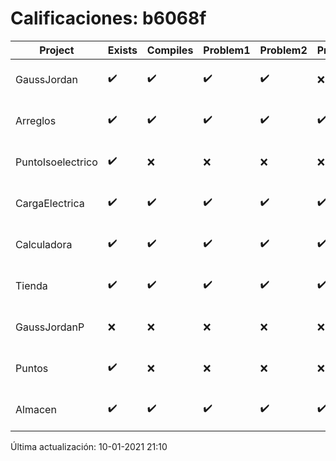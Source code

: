 # Calificaciones: b6068f
|Project|Exists|Compiles|Problem1|Problem2|Problem3|Extra|Grade|CommitHash|CommitDate|CheckDate|DueDate|Comments|
|-|-|-|-|-|-|-|-|-|-|-|-|-|
|GaussJordan|✔️|✔️|✔️|✔️|❌|❌|10.0|761cfb7ff9f7022e527af4455bbae56c55fb051f|29-10-2020 20:50:35|29-10-2020 21:28:39|29-10-2020 21:00:00|//No avisa al usuario que el sistema no tiene solución/No intercambia las filas cuando un pivote es cero|
|Arreglos|✔️|✔️|✔️|✔️|✔️|✔️|10.0|7db2af78c22890cad9e5c421f050492a1fcc835c|22-10-2020 13:26:25|27-10-2020 22:18:52|22-10-2020 21:00:00|///|
|PuntoIsoelectrico|✔️|❌|❌|❌|❌|❌|5.0|8739b497dd18f25427f1e2da25dfd5bb44dc9066|26-11-2020 19:47:57|26-11-2020 21:00:48|26-11-2020 21:00:00|Tu código no compila|
|CargaElectrica|✔️|✔️|✔️|✔️|✔️|✔️|10.0|b549cb1699dceb04e3badf6a82d523c5ac667813|19-11-2020 19:01:31|19-11-2020 21:00:32|19-11-2020 21:00:00|///|
|Calculadora|✔️|✔️|✔️|✔️|✔️|✔️|10.0|db11f05b38938b213abb2574e5e86e21d46e87c8|11-10-2020 11:41:12|15-10-2020 21:23:36|15-10-2020 21:00:00|No acepta números flotantes|
|Tienda|✔️|✔️|✔️|✔️|✔️|✔️|10.0|3bf814e242553e930e3550354aca4923baab1de9|11-12-2020 15:31:47|11-12-2020 21:02:56|11-12-2020 21:00:00|///|
|GaussJordanP|❌|❌|❌|❌|❌|❌|5.0|nan|nan|10-01-2021 21:10:06|14-01-2021 21:00:00|No se encontró el archivo en PracticasComputacionI/GaussJordanP/GaussJordanP.py|
|Puntos|✔️|❌|❌|❌|❌|❌|5.0|2efd4693a9795ea8bae36d95bbfd892d4411ae40|06-11-2020 09:19:46|06-11-2020 21:00:28|05-11-2020 21:00:00|Tu código no compila|
|Almacen|✔️|✔️|✔️|✔️|✔️|✔️|10.0|ceeb72ef738700b0478e96e242c2fc2e740d7459|02-12-2020 20:20:49|02-12-2020 21:00:54|04-12-2020 21:00:00|///|

Última actualización: 10-01-2021 21:10